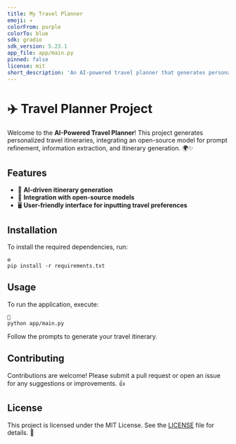 ```yaml
---
title: My Travel Planner
emoji: ✈️
colorFrom: purple
colorTo: blue
sdk: gradio
sdk_version: 5.23.1
app_file: app/main.py
pinned: false
license: mit
short_description: 'An AI-powered travel planner that generates personalized itineraries'
---
```


# ✈️ Travel Planner Project

Welcome to the **AI-Powered Travel Planner**! This project generates personalized travel itineraries, integrating an open-source model for prompt refinement, information extraction, and itinerary generation. 🌍✨

## Features
- 🤖 **AI-driven itinerary generation**
- 🔗 **Integration with open-source models**
- 🖥️ **User-friendly interface for inputting travel preferences**

## Installation
To install the required dependencies, run:
```
⚙️
pip install -r requirements.txt
```

## Usage
To run the application, execute:
```
🚀
python app/main.py
```
Follow the prompts to generate your travel itinerary.

## Contributing
Contributions are welcome! Please submit a pull request or open an issue for any suggestions or improvements. 👍

## License
This project is licensed under the MIT License. See the [LICENSE](LICENSE) file for details. 📜
